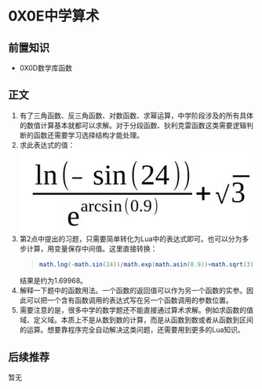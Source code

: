 # 0X0E中学算术

## 前置知识

* 0X0D数学库函数

## 正文

1. 有了三角函数、反三角函数、对数函数、求幂运算，中学阶段涉及的所有具体的数值计算基本就都可以求解。对于分段函数、狄利克雷函数这类需要逻辑判断的函数还需要学习选择结构才能处理。
1. 求此表达式的值：
    ![中学算术习题](image/中学算术习题.jpg)
1. 第2点中提出的习题，只需要简单转化为Lua中的表达式即可。也可以分为多步计算，用变量保存中间值。这里直接转换：
    >```lua
    >math.log(-math.sin(24))/math.exp(math.asin(0.9))+math.sqrt(3)
    >```
    结果是约为1.69968。
1. 解释一下题中的函数用法。一个函数的返回值可以作为另一个函数的实参。因此可以把一个含有函数调用的表达式写在另一个函数调用的参数位置。
1. 需要注意的是，很多中学的数学题还不能直接通过算术求解。例如求函数的值域、定义域。本质上不是从数到数的计算，而是从函数到数或者从函数到区间的运算。想要靠程序完全自动解决这类问题，还需要用到更多的Lua知识。

## 后续推荐

暂无